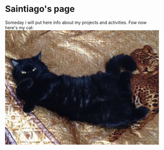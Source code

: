 # Saintiago's page

Someday i will put here info about my projects and activities.
Fow now here's my cat:
![Arapka][mycat]

[mycat]: /images/mycat.jpg "This is Arapka"